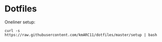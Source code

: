 # Dotfiles

Oneliner setup:

    curl -s https://raw.githubusercontent.com/kmARC11/dotfiles/master/setup | bash
